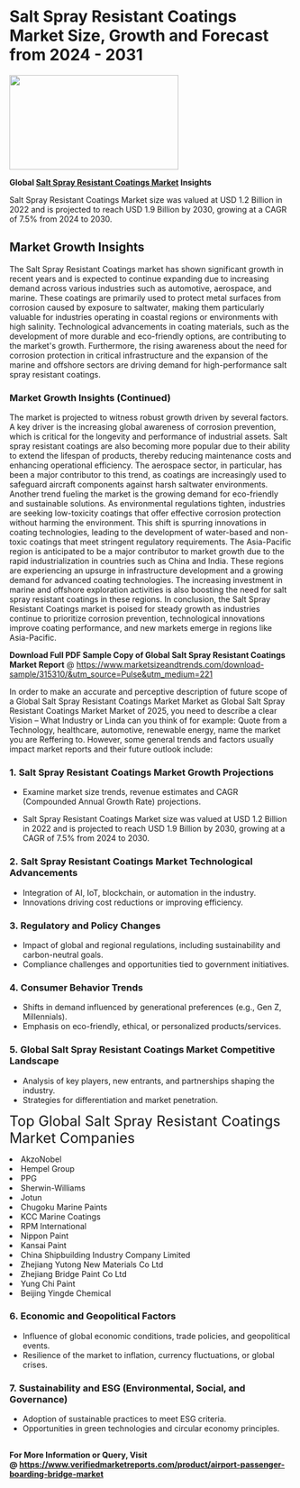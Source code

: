 <H1>Salt Spray Resistant Coatings Market Size, Growth and Forecast from 2024 - 2031</H1><img class="aligncenter size-medium wp-image-584254" src="https://thirdeyenews.in/wp-content/uploads/2024/09/Global-Market-Research-300x168.jpeg" alt="" width="300" height="168" /><p><strong>Global&nbsp;<a href="https://www.marketsizeandtrends.com/download-sample/315310/&amp;utm_source=Pulse&amp;utm_medium=221">Salt Spray Resistant Coatings Market</a> Insights</strong></p><p>Salt Spray Resistant Coatings Market size was valued at USD 1.2 Billion in 2022 and is projected to reach USD 1.9 Billion by 2030, growing at a CAGR of 7.5% from 2024 to 2030.</p><p><h2>Market Growth Insights</h2> The Salt Spray Resistant Coatings market has shown significant growth in recent years and is expected to continue expanding due to increasing demand across various industries such as automotive, aerospace, and marine. These coatings are primarily used to protect metal surfaces from corrosion caused by exposure to saltwater, making them particularly valuable for industries operating in coastal regions or environments with high salinity. Technological advancements in coating materials, such as the development of more durable and eco-friendly options, are contributing to the market's growth. Furthermore, the rising awareness about the need for corrosion protection in critical infrastructure and the expansion of the marine and offshore sectors are driving demand for high-performance salt spray resistant coatings. <h3>Market Growth Insights (Continued)</h3> The market is projected to witness robust growth driven by several factors. A key driver is the increasing global awareness of corrosion prevention, which is critical for the longevity and performance of industrial assets. Salt spray resistant coatings are also becoming more popular due to their ability to extend the lifespan of products, thereby reducing maintenance costs and enhancing operational efficiency. The aerospace sector, in particular, has been a major contributor to this trend, as coatings are increasingly used to safeguard aircraft components against harsh saltwater environments. Another trend fueling the market is the growing demand for eco-friendly and sustainable solutions. As environmental regulations tighten, industries are seeking low-toxicity coatings that offer effective corrosion protection without harming the environment. This shift is spurring innovations in coating technologies, leading to the development of water-based and non-toxic coatings that meet stringent regulatory requirements. The Asia-Pacific region is anticipated to be a major contributor to market growth due to the rapid industrialization in countries such as China and India. These regions are experiencing an upsurge in infrastructure development and a growing demand for advanced coating technologies. The increasing investment in marine and offshore exploration activities is also boosting the need for salt spray resistant coatings in these regions. In conclusion, the Salt Spray Resistant Coatings market is poised for steady growth as industries continue to prioritize corrosion prevention, technological innovations improve coating performance, and new markets emerge in regions like Asia-Pacific. </p><p><span class=""><strong>Download Full PDF Sample Copy of Global Salt Spray Resistant Coatings Market Report</strong> @ <a href="https://www.marketsizeandtrends.com/download-sample/315310/&amp;utm_source=Pulse&amp;utm_medium=221" target="_blank">https://www.marketsizeandtrends.com/download-sample/315310/&amp;utm_source=Pulse&amp;utm_medium=221</a></span></p><p>In order to make an accurate and perceptive description of future scope of a Global&nbsp;Salt Spray Resistant Coatings Market Market as Global&nbsp;Salt Spray Resistant Coatings Market Market of 2025, you need to describe a clear Vision &ndash; What Industry or Linda can you think of for example: Quote from a Technology, healthcare, automotive, renewable energy, name the market you are Reffering to. However, some general trends and factors usually impact market reports and their future outlook include:</p><h3>1.&nbsp;<strong>Salt Spray Resistant Coatings Market Growth Projections</strong></h3><ul><li>Examine market size trends, revenue estimates and CAGR (Compounded Annual Growth Rate) projections.</li><li><p>Salt Spray Resistant Coatings Market size was valued at USD 1.2 Billion in 2022 and is projected to reach USD 1.9 Billion by 2030, growing at a CAGR of 7.5% from 2024 to 2030.</p></li></ul><h3>2.&nbsp;<strong>Salt Spray Resistant Coatings Market Technological Advancements</strong></h3><ul><li>Integration of AI, IoT, blockchain, or automation in the industry.</li><li>Innovations driving cost reductions or improving efficiency.</li></ul><h3>3.&nbsp;<strong>Regulatory and Policy Changes</strong></h3><ul><li>Impact of global and regional regulations, including sustainability and carbon-neutral goals.</li><li>Compliance challenges and opportunities tied to government initiatives.</li></ul><h3>4.&nbsp;<strong>Consumer Behavior Trends</strong></h3><ul><li>Shifts in demand influenced by generational preferences (e.g., Gen Z, Millennials).</li><li>Emphasis on eco-friendly, ethical, or personalized products/services.</li></ul><h3>5.&nbsp;<strong>Global Salt Spray Resistant Coatings Market Competitive Landscape</strong></h3><ul><li>Analysis of key players, new entrants, and partnerships shaping the industry.</li><li>Strategies for differentiation and market penetration.</li></ul><p data-pm-slice="1 1 []"><span style="color: inherit; font-family: inherit; font-size: 25px;">Top Global Salt Spray Resistant Coatings Market Companies</span></p><div class="" data-test-id=""><p><li>AkzoNobel</li><li> Hempel Group</li><li> PPG</li><li> Sherwin-Williams</li><li> Jotun</li><li> Chugoku Marine Paints</li><li> KCC Marine Coatings</li><li> RPM International</li><li> Nippon Paint</li><li> Kansai Paint</li><li> China Shipbuilding Industry Company Limited</li><li> Zhejiang Yutong New Materials Co Ltd</li><li> Zhejiang Bridge Paint Co Ltd</li><li> Yung Chi Paint</li><li> Beijing Yingde Chemical</li></p></div><h3>6.&nbsp;<strong>Economic and Geopolitical Factors</strong></h3><ul><li>Influence of global economic conditions, trade policies, and geopolitical events.</li><li>Resilience of the market to inflation, currency fluctuations, or global crises.</li></ul><h3>7.&nbsp;<strong>Sustainability and ESG (Environmental, Social, and Governance)</strong></h3><ul><li>Adoption of sustainable practices to meet ESG criteria.</li><li>Opportunities in green technologies and circular economy principles.</li></ul><h2><strong style="font-size: 14px;">For More Information or Query, Visit @&nbsp;</strong><a style="background-color: #ffffff; font-size: 14px;" href="https://www.marketsizeandtrends.com/report/salt-spray-resistant-coatings-market/" target="_blank">https://www.verifiedmarketreports.com/product/airport-passenger-boarding-bridge-market</a></h2>
